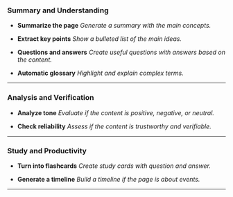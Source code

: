 ### Summary and Understanding

- **Summarize the page**
  _Generate a summary with the main concepts._

- **Extract key points**
  _Show a bulleted list of the main ideas._

- **Questions and answers**
  _Create useful questions with answers based on the content._

- **Automatic glossary**
  _Highlight and explain complex terms._

---

### Analysis and Verification

- **Analyze tone**
  _Evaluate if the content is positive, negative, or neutral._

- **Check reliability**
  _Assess if the content is trustworthy and verifiable._

---

### Study and Productivity

- **Turn into flashcards**
  _Create study cards with question and answer._

- **Generate a timeline**
  _Build a timeline if the page is about events._

---
